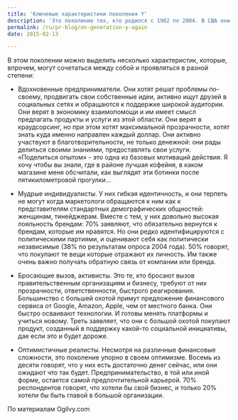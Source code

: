 ```yaml
---
title: 'Ключевые характеристики поколения Y'
description: 'Это поколение тех, кто родился с 1982 по 2004. В США они составляют 21% потребителей, 27% всего взрослого населения. Их описывают разными эпитетами, но среди наиболее частых вы увидите «эгоистичные», «нарциссы», «подверженные иллюзиям», «оторванные от жизни», «зависимые».'
permalink: /ru/pr-blog/on-generation-y-again
date: 2015-02-13

---
```


В этом поколении можно выделить несколько характеристик, которые, впрочем, могут сочетаться между собой и проявляться в разной степени:

 - Вдохновенные предприниматели. Они хотят решат проблемы по-своему, продвигать свои собственные идеи, активно ищут друзей в социальных сетях и обращаются к поддержке широкой аудитории. Они верят в экономику взаимопомощи и им имеет смысл предлагать продукты и услуги из этой области. Они верят в краудсорсинг, но при этом хотят максимальной прозрачности, хотят знать куда именно направлен каждый доллар. Они активно участвуют в благотворительности, не только денежной:  они рады делиться своими знаниями, предоставлять свои услуги. «Поделиться опытом» - это одна из базовых мотиваций действия. Я хочу чтобы вы знали, где в районе лучшая кофейня, в каком магазине меня обсчитали,  как выглядят эти ботинки после пятикилометровой прогулки…

- Мудрые индивидуалисты. У них гибкая идентичность, и они терпеть не могут когда маркетологи обращаются к ним как к представителям стандартных демографических общностей: женщинам, тинейджерам. Вместе с тем, у них довольно высокая лояльность брендам: 70% заявляют, что обязательно вернутся к брендам, которые им нравятся. Но они редко идентифицируются с политическими партиями, и оценивают себя как политически независимые (38% по результатам опроса 2004 года). 50% говорят, что покупают те вещи которые отражают их личность. Им также очень важно получать обратную связь от компании или бренда.

- Бросающие вызов, активисты. Это те, кто бросают вызов правительственным организациям и бизнесу, требуют от них прозрачности, ответственности, быстрого реагирования. Большинство с большей охотой примут предложение финансового сервиса от Google, Amazon, Apple, чем от местного банка. Они быстро осваивают технологии. И готовы менять платформы и учиться новому. Треть заявляет, что они с большой охотой покупают продукт, созданный в поддержку какой-то социальной инициативы, дае если это и будет дороже.

- Оптимистичные реалисты. Несмотря на различные финансовые сложности, это поколение упорно в своем оптимизме. Восемь из десяти говорят, что у них есть достаточно денег сейчас, или они ожидают что так будет. Предпринимательство, в той или иной форме, остается самой предпочтительной карьерой.  70% респондентов говорят, что хотели бы свой бизнес, и только 20% хотели бы быть главой в большой организации.

По материалам <a hhref="https://social.ogilvy.com/">Ogilvy.com</a>

